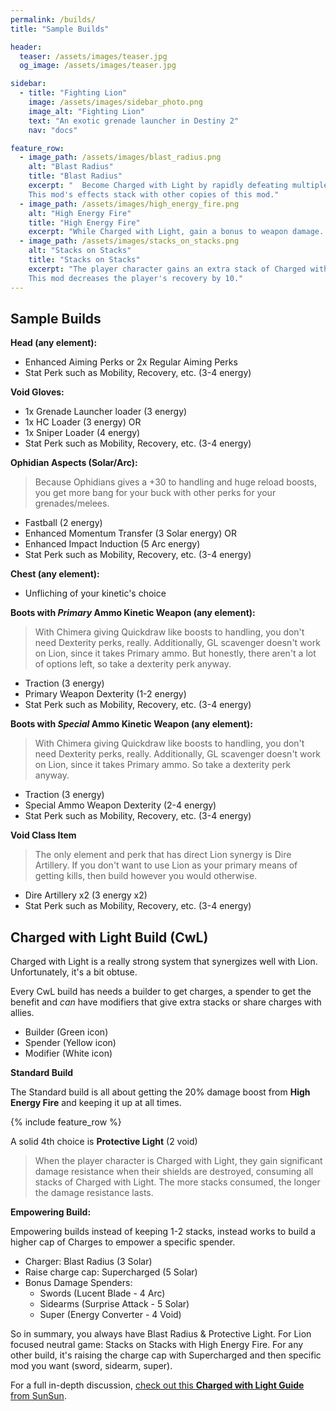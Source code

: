 ```yaml
---
permalink: /builds/
title: "Sample Builds"

header:
  teaser: /assets/images/teaser.jpg
  og_image: /assets/images/teaser.jpg

sidebar:
  - title: "Fighting Lion"
    image: /assets/images/sidebar_photo.png
    image_alt: "Fighting Lion"
    text: "An exotic grenade launcher in Destiny 2"
    nav: "docs"

feature_row:
  - image_path: /assets/images/blast_radius.png
    alt: "Blast Radius"
    title: "Blast Radius"
    excerpt: " 	Become Charged with Light by rapidly defeating multiple enemies with Grenade Launchers or Rocket Launchers.
    This mod's effects stack with other copies of this mod."
  - image_path: /assets/images/high_energy_fire.png
    alt: "High Energy Fire"
    title: "High Energy Fire"
    excerpt: "While Charged with Light, gain a bonus to weapon damage. Each defeated enemy consumes one stack of Charged with Light."
  - image_path: /assets/images/stacks_on_stacks.png
    alt: "Stacks on Stacks"
    title: "Stacks on Stacks"
    excerpt: "The player character gains an extra stack of Charged with Light for every stack they gain.
    This mod decreases the player's recovery by 10."
---
```


## Sample Builds

**Head (any element):**
- Enhanced Aiming Perks or 2x Regular Aiming Perks
- Stat Perk such as Mobility, Recovery, etc. (3-4 energy)

**Void Gloves:**
- 1x Grenade Launcher loader (3 energy)
- 1x HC Loader (3 energy) OR
- 1x Sniper Loader (4 energy)
- Stat Perk such as Mobility, Recovery, etc. (3-4 energy)

**Ophidian Aspects (Solar/Arc):**
> Because Ophidians gives a +30 to handling and huge reload boosts, you get more bang for your buck with other perks for your grenades/melees.

- Fastball (2 energy)
- Enhanced Momentum Transfer (3 Solar energy) OR
- Enhanced Impact Induction (5 Arc energy)
- Stat Perk such as Mobility, Recovery, etc. (3-4 energy)

**Chest (any element):**
- Unfliching of your kinetic's choice

**Boots with _Primary_ Ammo Kinetic Weapon (any element):**
> With Chimera giving Quickdraw like boosts to handling, you don't need Dexterity perks, really. Additionally, GL scavenger doesn't work on Lion, since it takes Primary ammo. But honestly, there aren't a lot of options left, so take a dexterity perk anyway.

- Traction (3 energy)
- Primary Weapon Dexterity (1-2 energy)
- Stat Perk such as Mobility, Recovery, etc. (3-4 energy)

**Boots with _Special_ Ammo Kinetic Weapon (any element):**
> With Chimera giving Quickdraw like boosts to handling, you don't need Dexterity perks, really. Additionally, GL scavenger doesn't work on Lion, since it takes Primary ammo. So take a dexterity perk anyway.

- Traction (3 energy)
- Special Ammo Weapon Dexterity (2-4 energy)
- Stat Perk such as Mobility, Recovery, etc. (3-4 energy)

**Void Class Item**
> The only element and perk that has direct Lion synergy is Dire Artillery. If you don't want to use Lion as your primary means of getting kills, then build however you would otherwise.

- Dire Artillery x2 (3 energy x2)
- Stat Perk such as Mobility, Recovery, etc. (3-4 energy)

## Charged with Light Build (CwL)

Charged with Light is a really strong system that synergizes well with Lion. Unfortunately, it's a bit obtuse.

Every CwL build has needs a builder to get charges, a spender to get the benefit and _can_ have modifiers that give extra stacks or share charges with allies.
- Builder (Green icon)
- Spender (Yellow icon)
- Modifier (White icon)

**Standard Build**

The Standard build is all about getting the 20% damage boost from **High Energy Fire** and keeping it up at all times.

{% include feature_row %}

A solid 4th choice is **Protective Light** (2 void)
> When the player character is Charged with Light, they gain significant damage resistance when their shields are destroyed, consuming all stacks of Charged with Light. The more stacks consumed, the longer the damage resistance lasts.

**Empowering Build:**

Empowering builds instead of keeping 1-2 stacks, instead works to build a higher cap of Charges to empower a specific spender.

* Charger: Blast Radius  (3 Solar)
* Raise charge cap: Supercharged (5 Solar)
* Bonus Damage Spenders:
    - Swords (Lucent Blade - 4 Arc)
    - Sidearms (Surprise Attack - 5 Solar)
    - Super (Energy Converter - 4 Void)

So in summary, you always have Blast Radius & Protective Light. For Lion focused neutral game: Stacks on Stacks with High Energy Fire. For any other build, it's raising the charge cap with Supercharged and then specific mod you want (sword, sidearm, super).

For a full in-depth discussion, [check out this **Charged with Light Guide** from SunSun](https://www.reddit.com/r/FightingLion/comments/hb7gdo/revisiting_charged_with_light/?utm_source=share&utm_medium=web2x).
